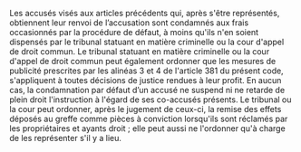 Les accusés visés aux articles précédents qui, après s'être représentés, obtiennent leur renvoi de l’accusation sont condamnés aux frais occasionnés par la procédure de défaut, à moins qu'ils n'en soient dispensés par le tribunal statuant en matière criminelle ou la cour d'appel de droit commun.
Le tribunal statuant en matière criminelle ou la cour d'appel de droit commun peut également ordonner que les mesures de publicité prescrites par les alinéas 3 et 4 de l'article 381 du présent code, s'appliquent à toutes décisions de justice rendues à leur profit.
En aucun cas, la condamnation par défaut d’un accusé ne suspend ni ne retarde de plein droit l'instruction à l'égard de ses co-accusés présents. Le tribunal ou la cour peut ordonner, après le jugement de ceux-ci, la remise des effets déposés au greffe comme pièces à conviction lorsqu'ils sont réclamés par les propriétaires et ayants droit ; elle peut aussi ne l'ordonner qu'à charge de les représenter s'il y a lieu.